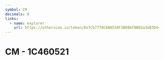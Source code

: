 ```yaml
---
symbol: CM
decimals: 0
links:
  - name: explorer
    url: https://etherscan.io/token/0xfCb7778C6B0558F3B08bFBB02a3eB3D44D25189a
---
```


# CM - 1C460521
